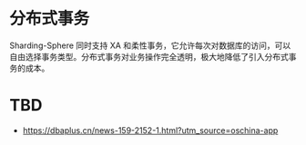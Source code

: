 # 分布式事务

Sharding-Sphere 同时支持 XA 和柔性事务，它允许每次对数据库的访问，可以自由选择事务类型。分布式事务对业务操作完全透明，极大地降低了引入分布式事务的成本。

# TBD

- https://dbaplus.cn/news-159-2152-1.html?utm_source=oschina-app
